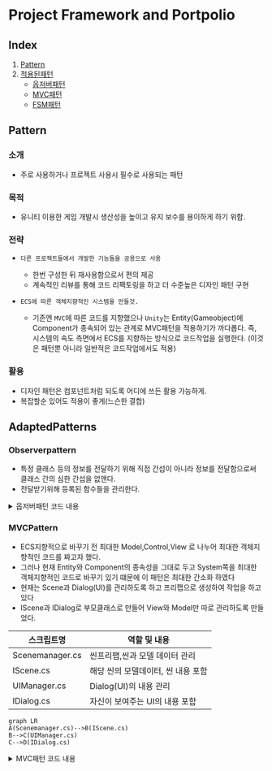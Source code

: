 # Project Framework and Portpolio

## Index

1. [Pattern](#pattern)
2. [적용된패턴](#adaptedpatterns)
    - [옵저버패턴](#observerpattern)
    - [MVC패턴](#mvcpattern)
    - [FSM패턴](#fsmpattern)

## Pattern

### 소개 
- 주로 사용하거나 프로젝트 사용시 필수로 사용되는 패턴

### 목적
- 유니티 이용한 게임 개발시 생산성을 높이고 유지 보수를 용이하게 하기 위함.

### 전략
- `다른 프로젝트들에서 개발한 기능들을 공용으로 사용`
    - 한번 구성한 뒤 재사용함으로서 편의 제공
    - 계속적인 리뷰를 통해 코드 리팩토링을 하고 더 수준높은 디자인 패턴 구현

- `ECS에 따른 객체지향적인 시스템을 만들것.`
    - 기존엔 `MVC`에 따른 코드를 지향했으나 `Unity`는 Entity(Gameobject)에 Component가 종속되어 있는 관계로
    MVC패턴을 적용하기가 까다롭다. 즉, 시스템의 속도 측면에서 ECS를 지향하는 방식으로 코드작업을 실행한다.
    (이것은 패턴뿐 아니라 일반적은 코드작업에서도 적용)

### 활용
- 디자인 패턴은 컴포넌트처럼 되도록 어디에 쓰든 활용 가능하게.
- 복잡할순 있어도 적용이 좋게(느슨한 결합)

## AdaptedPatterns

### Observerpattern
- 특정 클래스 등의 정보를 전달하기 위해 직접 간섭이 아니라 정보를 전달함으로써 클래스 간의 심한 간섭을 없앤다.
- 전달받기위해 등록된 함수들을 관리한다.
<details>
<summary>옵저버패턴 코드 내용</summary>
    <div markdown="1">

```code
private static Dictionary<string, List<Delegate>> handlers = new Dictionary<string, List<Delegate>>();

    private static void RegisterListener(string messageName, Delegate callback)
    {
        if (callback == null)
            return;
        if(!handlers.ContainsKey(messageName))
        {
            handlers.Add(messageName, new List<Delegate>());
        }
        List<Delegate> messagelst = handlers[messageName];
        Delegate ms = messagelst.Find(o => o.Method == callback.Method && o.Target == callback.Target);
        if(ms!=null)
        {
            throw new ArgumentException("Callback method is already exist!!", messageName);
        }
        messagelst.Add(callback);
    }
    private static void UnRegisterListener(string messageName, Delegate callback)
    {
        if (callback == null)
            return;
        if (!handlers.ContainsKey(messageName))
            return;

        List<Delegate> messagelst = handlers[messageName];
        Delegate ms = messagelst.Find(o => o.Method == callback.Method && o.Target == callback.Target);
        if (ms == null)
            return;
        messagelst.Remove(ms);
    }

    private static void SendMessage<T>(string messageName,T e) where T:Message
    {
        if (!handlers.ContainsKey(messageName))
            return;

        List<Delegate> messagelst = handlers[messageName];

        for(int i=0; i<messagelst.Count; i++)
        {
            if (messagelst[i].GetType() != typeof(Action<T>))
                continue;

            var _event=(Action<T>)messagelst[i];
            _event(e);
        }
    }
```
</div>
</details>

### MVCPattern
- ECS지향적으로 바꾸기 전 최대한 Model,Control,View 로 나누어 최대한 객체지향적인 코드를 짜고자 했다.
- 그러나 현재 Entity와 Component의 종속성을 그대로 두고 System쪽을 최대한 객체지향적인 코드로 바꾸기 있기 떄문에
이 패턴은 최대한 간소화 하였다
- 현재는 Scene과 Dialog(UI)를 관리하도록 하고 프리팹으로 생성하여 작업을 하고 있다
- IScene과 IDialog로 부모클래스로 만들어 View와 Model만 따로 관리하도록 만들었다.

| 스크립트명            | 역할 및 내용                                                            |
| ----------------- | ----------------------------------------------------------------------- |
| Scenemanager.cs | 씬프리팹,씬과 모델 데이터 관리 |
| IScene.cs   | 해당 씬의 모델데이터, 씬 내용 포함|
| UIManager.cs | Dialog(UI)의 내용 관리|
| IDialog.cs| 자신이 보여주는 UI의 내용 포함|

```mermaid
graph LR
A(Scenemanager.cs)-->B(IScene.cs)
B-->C(UIManager.cs)
C-->D(IDialog.cs)
```

<details>
<summary>MVC패턴 코드 내용</summary>
    <div markdown="1">
```Code

```
</div>
</details>

### FSMPattern
- 캐릭터 및 씬 등의 상태관리를 위해 유한상태기계 패턴을 활용
- 캐릭터는 idle,attack,walk,run 등 상태관리를 위해 코드 관리, 최적화 관리를 

<details>
<summary>FSM패턴 코드 내용</summary>
    <div markdown="1">
```Code

```
</div>
</details>
